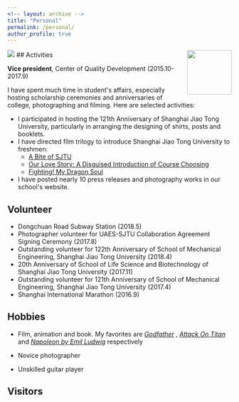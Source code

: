 ```yaml
---
<!-- layout: archive -->
title: "Personal"
permalink: /personal/
author_profile: true
---
```

<img src="https://zhuangdingyi.github.io/files/zhuangdingyi_bridge.NEF"/> 
## Activities
<img src="https://zhuangdingyi.github.io/files/coqd.png" style="width: 100px;float: right;"/>  

**Vice president**, Center of Quality Development (2015.10-2017.9) 

I have spent much time in student's affairs, especially hosting scholarship ceremonies and anniversaries of college, photographing and filming. Here are selected activities:

* I participated in hosting the 121th Anniversary of Shanghai Jiao Tong University, particularly in arranging the designing of shirts, posts and booklets.
* I have directed film trilogy to introduce Shanghai Jiao Tong University to freshmen: 
	* [A Bite of SJTU](https://v.youku.com/v_show/id_XMTY5NjkzMTE2NA==.html?spm=a2h0k.11417342.soresults.dtitle)  
	* [Our Love Story: A Disguised Introduction of Course Choosing](https://www.bilibili.com/video/av5993224/)  
	* [Fighting! My Dragon Soul](https://v.youku.com/v_show/id_XMTY5ODI5NjA2MA==.html?spm=a2h0k.11417342.soresults.dtitle)  
* I have posted nearly 10 press releases and photography works in our school's website.

## Volunteer
* Dongchuan Road Subway Station (2018.5)
* Photographer volunteer for UAES-SJTU Collaboration Agreement Signing Ceremony (2017.8)
* Outstanding volunteer for 122th Anniversary of School of Mechanical Engineering, Shanghai Jiao Tong University (2018.4)
* 20th Anniversary of School of Life Science and Biotechnology of Shanghai Jiao Tong University (2017.11)
* Outstanding volunteer for 121th Anniversary of School of Mechanical Engineering, Shanghai Jiao Tong University (2017.4)
* Shanghai International Marathon (2016.9)


## Hobbies

* Film, animation and book. My favorites are [*Godfather*](https://www.imdb.com/title/tt0068646/) , [*Attack On Titan*](https://www.imdb.com/title/tt2560140/) and [*Napoleon by Emil Ludwig*](https://www.goodreads.com/book/show/129399.Napoleon) respectively

* Novice photographer

* Unskilled guitar player

## Visitors

<script type="text/javascript" id="clustrmaps" src="//cdn.clustrmaps.com/map_v2.js?d=IOfsTsg_5cgvk99-MCQe3awPo4ClF2ymszy36Pzp-sI">
function changeWidth(){
        var e1 = document.getElementById("e1");
        e1.style.width = 500;
    } 
</script>